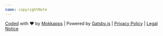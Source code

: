 ```yaml
---
name: copyrightNote
---
```


[Coded](https://github.com/Mokkapps/website) with ❤️ by [Mokkapps](https://www.mokkapps.de) | Powered by [Gatsby.js](https://www.gatsbyjs.org/) | [Privacy Policy](privacy-policy) | [Legal Notice](legal-notice)
